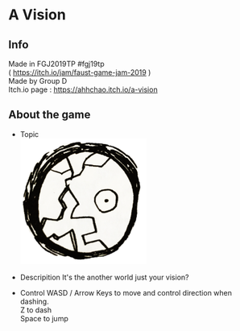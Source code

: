 # A Vision

## Info
Made in FGJ2019TP #fgj19tp  
( https://itch.io/jam/faust-game-jam-2019 )  
Made by Group D     
Itch.io page : https://ahhchao.itch.io/a-vision  

## About the game
+ Topic  
<img src="/Image/Topic.png" width="250" height="250"></img>

+ Descripition
It's the another world just your vision?

+ Control
WASD / Arrow Keys to move and control direction when dashing.  
Z to dash  
Space to jump  